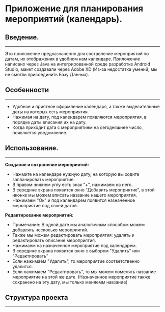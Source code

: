 # Приложение для планирования мероприятий (календарь).

  
## Введение.
---

Это приложение предназначенно для составление мероприятий по датам, их отображения в удобном нам календаре. Приложение написано через Java на интегрированной среде разработке Android Studio, макет создавали через Adobe XD (Из-за недостатка умений, мы не смогли присоединить Базу Данных).


## Особенности
---

- Удобное и приятное оформление календаря, а также выделительные даты на которых есть мероприятия.
- Нажимая на дату, под календарем появляются мероприятия, в порядке даты вписания их на дату.
- Когда приходит дата с мероприятием на сегодняшнее число, появляется уведомление. 


## Использование.
---

**Создание и сохранение мероприятий:**
  - Нажмите на календаре нужную дату, на которую вы ходите запланировать мероприятие.
  - В правом нижнем углу есть знак "+", нажимаем на него.
  - В середине экрана появится окно "Добавить мероприятие", в этой иконке мы можем вписать название нашего мероприятия.
  - Нажимаем "Ок" и под календарем появится назначенное мероприятие под своей датой.

**Редактирование мероприятий:**
  - Примечание: В одной дате мы аналогичным способом можем добавлять несколько мероприятий.
  - Также мы можем редактировать мероприятия: удалять и редактировать описание мероприятия.
  - Нажимаем на назначенное мероприятие под календарем.
  - В середине экрана появится окно с выбором "Удалить" или "Редактировать"
  - Если нажимаем "Удалить", то мероприятие соответственно удалится.
  - Если нажимаем "Редактировать", то мы можем поменять название мероприятие на этой же дате. (Назначенное мероприятие также сохранено на эту дату, мы только меняемм навзание)

## Структура проекта
---




